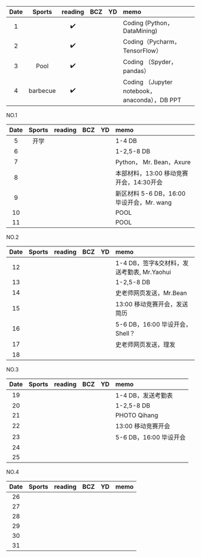 
| Date  | Sports | reading | BCZ | YD | memo | 
| :---: | :---: | :---: | :---: | :---: | :--- | 
| 1 |  | :heavy_check_mark: |  |  | Coding (Python，DataMining) | 
| 2 |  | :heavy_check_mark: |  |  | Coding（Pycharm，TensorFlow） | 
| 3 | Pool | :heavy_check_mark: |  |  | Coding （Spyder，pandas） | 
| 4 | barbecue  | :heavy_check_mark: |  |  | Coding （Jupyter notebook，anaconda），DB PPT | 

NO.1

| Date  | Sports | reading | BCZ | YD | memo | 
| :---: | :---: | :---: | :---: | :---: | :--- | 
| 5 |开学  |  |  |  | 1-4 DB | 
| 6 |  |  |  |  | 1-2,5-8 DB | 
| 7 |  |  |  |  | Python， Mr. Bean，Axure | 
| 8 |  |  |  |  | 本部材料，13:00 移动竞赛开会，14:30开会| 
| 9 |  |  |  |  | 新区材料 5-6 DB，16:00 毕设开会，Mr. wang |   
| 10 |  |  |  |  |POOL  | 
| 11 |  |  |  |  |POOL  | 

NO.2

| Date  | Sports | reading | BCZ | YD | memo | 
| :---: | :---: | :---: | :---: | :---: | :--- | 
| 12 |  |  |  |  | 1-4 DB，签字&交材料，发送考勤表, Mr.Yaohui | 
| 13 |  |  |  |  | 1-2,5-8 DB | 
| 14 |  |  |  |  | 史老师网页发送，Mr.Bean | 
| 15 |  |  |  |  | 13:00 移动竞赛开会，发送简历 | 
| 16 |  |  |  |  | 5-6 DB，16:00 毕设开会，Shell？ | 
| 17 |  |  |  |  | 史老师网页发送，理发 | 
| 18 |  |  |  |  |  | 

NO.3

| Date  | Sports | reading | BCZ | YD | memo | 
| :---: | :---: | :---: | :---: | :---: | :--- | 
| 19 |  |  |  |  | 1-4 DB，发送考勤表 |   
| 20 |  |  |  |  | 1-2,5-8 DB | 
| 21 |  |  |  |  | PHOTO Qihang | 
| 22 |  |  |  |  | 13:00 移动竞赛开会 | 
| 23 |  |  |  |  | 5-6 DB，16:00 毕设开会 | 
| 24 |  |  |  |  |  | 
| 25 |  |  |  |  |  | 

NO.4

| Date  | Sports | reading | BCZ | YD | memo | 
| :---: | :---: | :---: | :---: | :---: | :--- | 
| 26 |  |  |  |  |  | 
| 27 |  |  |  |  |  | 
| 28 |  |  |  |  |  | 
| 29 |  |  |  |  |  |  
| 30 |  |  |  |  |  | 
| 31 |  |  |  |  |  | 
